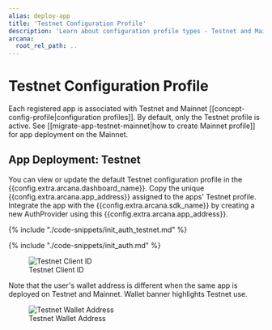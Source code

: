 ```yaml
---
alias: deploy-app
title: 'Testnet Configuration Profile'
description: 'Learn about configuration profile types - Testnet and Mainnet and usage.'
arcana:
  root_rel_path: ..
---
```


# Testnet Configuration Profile

Each registered app is associated with Testnet and Mainnet [[concept-config-profile|configuration profiles]]. By default, only the Testnet profile is active. See [[migrate-app-testnet-mainnet|how to create Mainnet profile]] for app deployment on the Mainnet.

## App Deployment: Testnet

You can view or update the default Testnet configuration profile in the {{config.extra.arcana.dashboard_name}}. Copy the unique {{config.extra.arcana.app_address}} assigned to the apps' Testnet profile. Integrate the app with the {{config.extra.arcana.sdk_name}} by creating a new AuthProvider using this  {{config.extra.arcana.app_address}}.

{% include "./code-snippets/init_auth_testnet.md" %}

{% include "./code-snippets/init_auth.md" %}

<figure markdown="span">
  <img alt="Testnet Client ID" src="{{config.extra.arcana.img_dir}}/an_deploy_testnet_dashboard.{{config.extra.arcana.img_png}}" class="an-screenshots width_85pc"/>
  <figcaption>Testnet Client ID</figcaption>
</figure>

Note that the user's wallet address is different when the same app is deployed on Testnet and Mainnet. Wallet banner highlights Testnet use.

<figure markdown="span">
  <img alt="Testnet Wallet Address" src="{{config.extra.arcana.img_dir}}/an_deploy_testnet_wallet.{{config.extra.arcana.img_png}}" class="an-screenshots-noeffects width_35pc"/> 
  <figcaption>Testnet Wallet Address</figcaption>
</figure>
